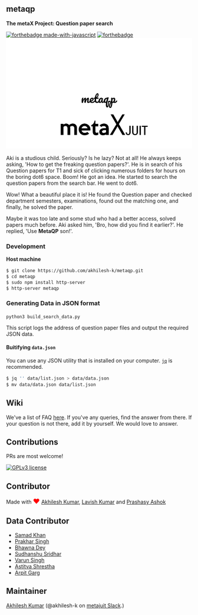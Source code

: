 ## metaqp 
**The metaX Project: Question paper search**

[![forthebadge made-with-javascript](http://ForTheBadge.com/images/badges/made-with-javascript.svg)](https://www.node.org/)
[![forthebadge](https://forthebadge.com/images/badges/built-with-love.svg)](https://forthebadge.com)
![metaqp](https://github.com/akhilesh-k/metaqp/blob/master/resources/images/test.png)

Aki is a studious child. Seriously? Is he lazy? Not at all! 
He always keeps asking, 'How to get the freaking question papers?'. He is in search of his Question papers for T1 and sick of clicking numerous folders for hours on the boring dot6 space. Boom! He got an idea. He started to search the question papers from the search bar. He went to dot6. 

Wow! What a beautiful place it is! He found the Question paper and checked department semesters, examinations, found out the matching one, and finally, he solved the paper. 

Maybe it was too late and some stud who had a better access, solved papers much before. Aki asked him, 'Bro, how did you find it earlier?'. He replied, 'Use **MetaQP** son!'.

### Development

**Host machine**

```
$ git clone https://github.com/akhilesh-k/metaqp.git
$ cd metaqp
$ sudo npm install http-server
$ http-server metaqp
```

### Generating Data in JSON format

`python3 build_search_data.py`

This script logs the address of question paper files and output the required JSON data.

#### Buitifying `data.json`

You can use any JSON utility that is installed on your computer.
[`jq`](https://stedolan.github.io/jq/) is recommended.

```sh
$ jq '' data/list.json > data/data.json
$ mv data/data.json data/list.json
```

## Wiki
We've a list of FAQ [here](https://github.com/metajuit/metaqp/wiki/FAQ). If you've any queries, find the answer from there. If your question is not there, add it by yourself. We would love to answer.

## Contributions

PRs are most welcome!

[![GPLv3 license](https://img.shields.io/badge/License-GPLv3-blue.svg)](http://perso.crans.org/besson/LICENSE.html)

## Contributor


Made with <span style="font-size:130%;color:red;">&hearts;</span> [Akhilesh Kumar](http://akhileshkumar.me), [Lavish Kumar](github.com/lavish-kumar) and [Prashasy Ashok](http://github.com/prashasy)

## Data Contributor
+ [Samad Khan](https://github.com/khansamad99)
+ [Prakhar Singh]()
+ [Bhawna Dey]()
+ [Sudhanshu Sridhar]()
+ [Varun Singh]()
+ [Astitva Shrestha]()
+ [Arpit Garg]()


## Maintainer

[Akhilesh Kumar](http://akhileshkumar.me) (@akhilesh-k on [metajuit Slack](https://metajuit.herokuapp.com).)

